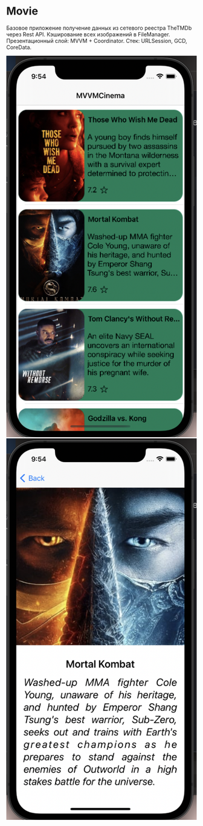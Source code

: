# Movie
Базовое приложение получение данных из сетевого реестра TheTMDb через Rest API. 
Кэширование всех изображений в FileManager.
Презентационный слой: MVVM + Coordinator.
Стек: URLSession, GCD, CoreData.

![Пример работы приложения](/screenshots/mainScreen.png)
![Пример работы приложения](/screenshots/detailScreen.png)
